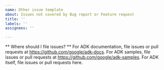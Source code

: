 ```yaml
---
name: Other issue template
about: Issues not covered by Bug report or Feature request
title: ''
labels: ''
assignees: ''

---
```


** Where should I file issues? **
For ADK documentation, file issues or pull requests at https://github.com/google/adk-docs.
For ADK samples, file issues or pull requests at https://github.com/google/adk-samples.
For ADK itself, file issues or pull requests here.



